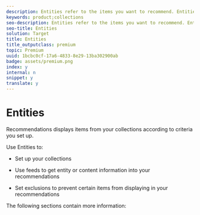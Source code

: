 ```yaml
---
description: Entities refer to the items you want to recommend. Entities can be anything such as products, content (such as articles, slide shows, images, movies, and tv shows), job listings, restaurants, and so forth.
keywords: product;collections
seo-description: Entities refer to the items you want to recommend. Entities can be anything such as products, content (such as articles, slide shows, images, movies, and tv shows), job listings, restaurants, and so forth.
seo-title: Entities
solution: Target
title: Entities
title_outputclass: premium
topic: Premium
uuid: 1bcbc0cf-17a6-4833-8e29-13ba302900ab
badge: assets/premium.png
index: y
internal: n
snippet: y
translate: y
---
```


# Entities

Recommendations displays items from your collections according to criteria you set up. 

Use Entities to: 


* Set up your collections 

* Use feeds to get entity or content information into your recommendations 

* Set exclusions to prevent certain items from displaying in your recommendations 



The following sections contain more information: 
